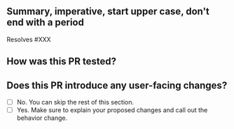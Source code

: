 <!--
Add a list of affected components in the PR title in the following format:
[component1]...[componentN] Concise commit message

Valid component tags are: [da-vinci] (or [dvc]), [server], [controller], [router], [samza],
[vpj], [fast-client] (or [fc]), [thin-client] (or [tc]), [changelog] (or [cc]),
[pulsar-sink], [producer], [admin-tool], [test], [build], [doc], [script], [compat]

Example title: [server][da-vinci] Use dedicated thread to persist data to storage engine

Note: PRs with titles not following the format will not be merged
-->

## Summary, imperative, start upper case, don't end with a period
<!--
Describe
- What changes to make and why you are making these changes.
- How are you going to achieve your goal.
- Describe what testings you have done, for example, performance testing etc.

If this PR resolves an issue be sure to include "Resolves #XXX" to correctly link and close the issue upon merge.
-->

Resolves #XXX

## How was this PR tested?
<!--
If you're unsure about what to test, where to add tests, or how to run tests, please feel free to ask. We'd be happy to help.
-->

## Does this PR introduce any user-facing changes?
<!--
If yes, please clarify the previous behavior and the change this PR proposes - provide the console output, description and/or an example to show the behavior difference if possible.
If no, choose 'No'.
-->
- [ ] No. You can skip the rest of this section.
- [ ] Yes. Make sure to explain your proposed changes and call out the behavior change.